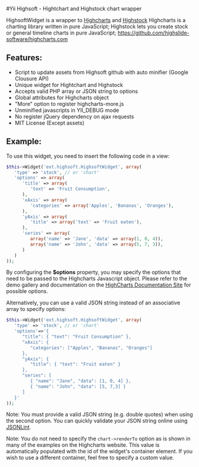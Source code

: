 #Yii Highsoft - Hightchart and Highstock chart wrapper

HighsoftWidget is a wrapper to [Highcharts](http://www.highcharts.com/ "Highcharts Official Site") and [Highstock](http://www.highcharts.com/products/highstock "Highstock Official Site")
Highcharts is a charting library written in pure JavaScript;
Highstock lets you create stock or general timeline charts in pure JavaScript;
https://github.com/highslide-software/highcharts.com

## Features:
- Script to update assets from Highsoft github with auto minifier (Google Clousure API)
- Unique widget for Hightchart and Highstock
- Accepts valid PHP array or JSON string to options
- Global attributes for Highcharts object
- "More" option to register highcharts-more.js
- Unminified javascripts in YII_DEBUG mode
- No register jQuery dependency on ajax requests
- MIT License (Except assets)

## Example:

To use this widget, you need to insert the following code in a view:
```php
$this->Widget('ext.highsoft.HighsoftWidget', array(
   'type' => 'stock', // or 'chart'
   'options' => array(
      'title' => array(
         'text' => 'Fruit Consumption',
      ),
      'xAxis' => array( 
         'categories' => array('Apples', 'Bananas', 'Oranges'),
      ),
      'yAxis' => array(
         'title' => array('text' => 'Fruit eaten'),
      ),
      'series' => array(
         array('name' => 'Jane', 'data' => array(1, 0, 4)),
         array('name' => 'John', 'data' => array(5, 7, 3)),
      )
   )
));
```
By configuring the **$options** property, you may specify the options
that need to be passed to the Highcharts Javascript object. Please refer to
the demo gallery and documentation on the [HighCharts Documentation Site](http://www.highcharts.com/) for possible options.

Alternatively, you can use a valid JSON string instead of an associative array to specify options:

```php
$this->Widget('ext.highsoft.HighsoftWidget', array(
   'type' => 'stock', // or 'chart'
   'options'=>'{
      "title": { "text": "Fruit Consumption" },
      "xAxis": {
         "categories": ["Apples", "Bananas", "Oranges"]
      },
      "yAxis": {
         "title": { "text": "Fruit eaten" }
      },
      "series": [
         { "name": "Jane", "data": [1, 0, 4] },
         { "name": "John", "data": [5, 7,3] }
      ]
   }'
));
```
Note: You must provide a valid JSON string (e.g. double quotes) when using
the second option. You can quickly validate your JSON string online using
[JSONLint](http://jsonlint.com/).

Note: You do not need to specify the <code>chart->renderTo</code> option as
is shown in many of the examples on the Highcharts website. This value is
automatically populated with the id of the widget's container element. If you
wish to use a different container, feel free to specify a custom value.